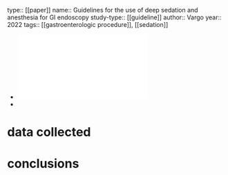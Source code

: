 type:: [[paper]]
name:: Guidelines for the use of deep sedation and anesthesia for GI endoscopy
study-type:: [[guideline]] 
author:: Vargo
year:: 2022
tags:: [[gastroenterologic procedure]], [[sedation]]

- ![vargo-john-j-guidelines-for-the-use-of-deep-sedation.pdf](../assets/vargo-john-j-guidelines-for-the-use-of-deep-sedation_1682424147854_0.pdf)
-
# data collected
# conclusions